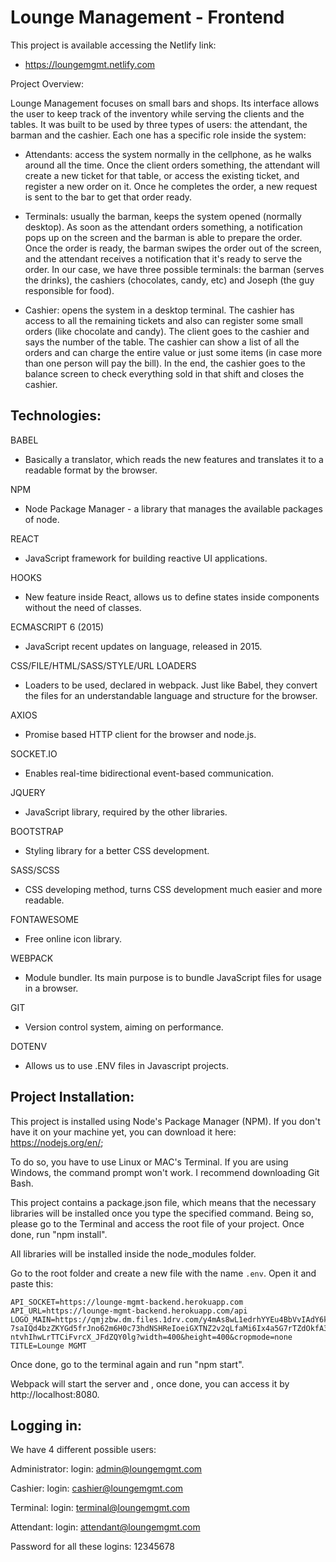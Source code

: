 # Lounge Management - Frontend

This project is available accessing the Netlify link:
- https://loungemgmt.netlify.com

Project Overview:

Lounge Management focuses on small bars and shops. Its interface allows the user to keep track of the inventory while serving the clients and the tables. 
It was built to be used by three types of users: the attendant, the barman and the cashier. Each one has a specific role inside the system:

- Attendants: access the system normally in the cellphone, as he walks around all the time. Once the client orders something, the attendant will create a new ticket for that table, or access the existing ticket, and register a new order on it. Once he completes the order, a new request is sent to the bar to get that order ready.

- Terminals: usually the barman, keeps the system opened (normally desktop). As soon as the attendant orders something, a notification pops up on the screen and the barman is able to prepare the order. Once the order is ready, the barman swipes the order out of the screen, and the attendant receives a notification that it's ready to serve the order. In our case, we have three possible terminals: the barman (serves the drinks), the cashiers (chocolates, candy, etc) and Joseph (the guy responsible for food).

- Cashier: opens the system in a desktop terminal. The cashier has access to all the remaining tickets and also can register some small orders (like chocolate and candy). The client goes to the cashier and says the number of the table. The cashier can show a list of all the orders and can charge the entire value or just some items (in case more than one person will pay the bill). In the end, the cashier goes to the balance screen to check everything sold in that shift and closes the cashier.

## Technologies:

BABEL
- Basically a translator, which reads the new features and translates it to a readable format by the browser.

NPM
- Node Package Manager - a library that manages the available packages of node.

REACT
- JavaScript framework for building reactive UI applications.

HOOKS
- New feature inside React, allows us to define states inside components without the need of classes.

ECMASCRIPT 6 (2015)
- JavaScript recent updates on language, released in 2015.

CSS/FILE/HTML/SASS/STYLE/URL LOADERS
- Loaders to be used, declared in webpack. Just like Babel, they convert the files for an understandable language and structure for the browser.

AXIOS
- Promise based HTTP client for the browser and node.js.

SOCKET.IO
- Enables real-time bidirectional event-based communication.

JQUERY
- JavaScript library, required by the other libraries.

BOOTSTRAP
- Styling library for a better CSS development.

SASS/SCSS
- CSS developing method, turns CSS development much easier and more readable.

FONTAWESOME
- Free online icon library.

WEBPACK
- Module bundler. Its main purpose is to bundle JavaScript files for usage in a browser.

GIT
- Version control system, aiming on performance.

DOTENV
- Allows us to use .ENV files in Javascript projects.

## Project Installation:

This project is installed using Node's Package Manager (NPM). If you don't have it on your machine yet, you can download it here: https://nodejs.org/en/;

To do so, you have to use Linux or MAC's Terminal. If you are using Windows, the command prompt won't work. I recommend downloading Git Bash.

This project contains a package.json file, which means that the necessary libraries will be installed once you type the specified command. Being so, please go to the Terminal and access the root file of your project. Once done, run "npm install".

All libraries will be installed inside the node_modules folder.

Go to the root folder and create a new file with the name `.env`. Open it and paste this:

```
API_SOCKET=https://lounge-mgmt-backend.herokuapp.com
API_URL=https://lounge-mgmt-backend.herokuapp.com/api
LOGO_MAIN=https://qmjzbw.dm.files.1drv.com/y4mAs8wL1edrhYYEu4BbVvIAdY6kZNZk5vV99MoT7adEU6DTkZ_BjTgMpAhkFOa2CyAoot8oabljTy-7saIQd4bzZKYGd5frJno62m6H0c73hdNSHReIoeiGXTNZ2v2qLfaMi6Ix4a5G7rTZdOkfA3p69yCagmQ31HWnKbTcb1mzTTjqJ9mNvAnPXBtz-ntvhIhwLrTTCiFvrcX_JFdZQY0lg?width=400&height=400&cropmode=none
TITLE=Lounge MGMT
```

Once done, go to the terminal again and run "npm start".

Webpack will start the server and , once done, you can access it by http://localhost:8080.

## Logging in:

We have 4 different possible users:

Administrator:
login: admin@loungemgmt.com

Cashier:
login: cashier@loungemgmt.com

Terminal:
login: terminal@loungemgmt.com

Attendant:
login: attendant@loungemgmt.com

Password for all these logins: 12345678

